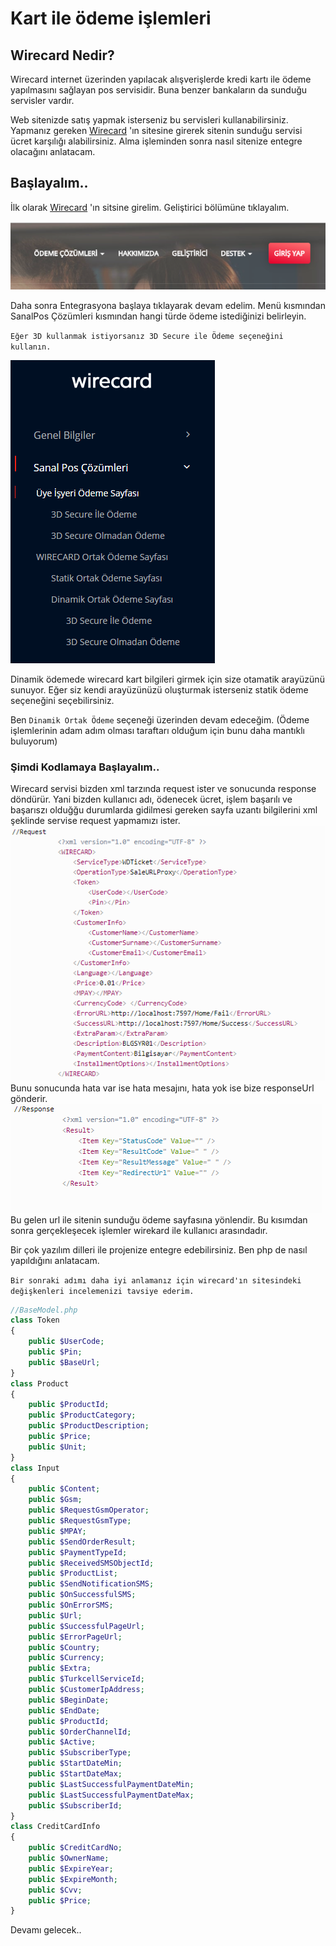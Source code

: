 # Kart ile ödeme işlemleri
## Wirecard Nedir?
Wirecard internet üzerinden yapılacak alışverişlerde kredi kartı ile ödeme yapılmasını sağlayan pos servisidir. Buna benzer bankaların da sunduğu servisler vardır. 

Web sitenizde satış yapmak isterseniz bu servisleri kullanabilirsiniz. Yapmanız gereken 
[Wirecard](https://www.wirecard.com.tr/) 'ın sitesine girerek sitenin sunduğu servisi ücret karşılığı alabilirsiniz. Alma işleminden  sonra nasıl sitenize entegre olacağını anlatacam.

## Başlayalım..
İlk olarak [Wirecard](https://www.wirecard.com.tr/) 'ın sitsine girelim. Geliştirici bölümüne tıklayalım.

![Geliştirici](public\chrome_o629RQyMbg.png)

Daha sonra Entegrasyona başlaya tıklayarak devam edelim. Menü kısmından SanalPos Çözümleri kısmından hangi türde ödeme istediğinizi belirleyin.

`Eğer 3D kullanmak istiyorsanız 3D Secure ile Ödeme seçeneğini kullanın.`

![sanalpos](public/chrome_bb7CjPIwmM.png)

Dinamik ödemede wirecard kart bilgileri girmek için size otamatik arayüzünü sunuyor. Eğer siz kendi arayüzünüzü oluşturmak isterseniz statik ödeme seçeneğini seçebilirsiniz.

Ben `Dinamik Ortak Ödeme` seçeneği üzerinden devam edeceğim.
(Ödeme işlemlerinin adam adım olması taraftarı olduğum için bunu daha mantıklı buluyorum)

### Şimdi Kodlamaya Başlayalım..

Wirecard servisi bizden xml tarzında request ister ve sonucunda response döndürür. Yani bizden kullanıcı adı, ödenecek ücret, işlem başarılı ve başarıszı olduğğu durumlarda gidilmesi gereken sayfa uzantı  bilgilerini xml şeklinde servise request yapmamızı ister.
![request](public/chrome_GaNS9qUj4S.png)
 Bunu sonucunda hata var ise hata mesajını, hata yok ise bize responseUrl gönderir.
 ![response](public/chrome_iaJysVeRul.png)
  Bu gelen url ile sitenin sunduğu ödeme sayfasına yönlendir. Bu kısımdan sonra gerçekleşecek işlemler wirekard ile kullanıcı arasındadır. 

  Bir çok yazılım dilleri ile projenize entegre edebilirsiniz. Ben php de nasıl yapıldığını anlatacam.

`Bir sonraki adımı daha iyi anlamanız için wirecard'ın sitesindeki değişkenleri incelemenizi tavsiye ederim.`

````php
//BaseModel.php
class Token
{
    public $UserCode; 
    public $Pin;
    public $BaseUrl;
}
class Product
{
    public $ProductId; 
    public $ProductCategory; 
    public $ProductDescription; 
    public $Price; 
    public $Unit;    
}
class Input
{
    public $Content; 
    public $Gsm;
    public $RequestGsmOperator; 
    public $RequestGsmType; 
    public $MPAY; 
    public $SendOrderResult; 
    public $PaymentTypeId; 
    public $ReceivedSMSObjectId; 
    public $ProductList;
    public $SendNotificationSMS; 
    public $OnSuccessfulSMS;
    public $OnErrorSMS; 
    public $Url; 
    public $SuccessfulPageUrl; 
    public $ErrorPageUrl; 
    public $Country; 
    public $Currency; 
    public $Extra;
    public $TurkcellServiceId;
    public $CustomerIpAddress;
    public $BeginDate;
    public $EndDate;
    public $ProductId;
    public $OrderChannelId;
    public $Active;
    public $SubscriberType;
    public $StartDateMin;
    public $StartDateMax;
    public $LastSuccessfulPaymentDateMin;
    public $LastSuccessfulPaymentDateMax;
    public $SubscriberId;
}
class CreditCardInfo
{
    public $CreditCardNo;
    public $OwnerName;
    public $ExpireYear;
    public $ExpireMonth;
    public $Cvv;
    public $Price;
}
````
Devamı gelecek..